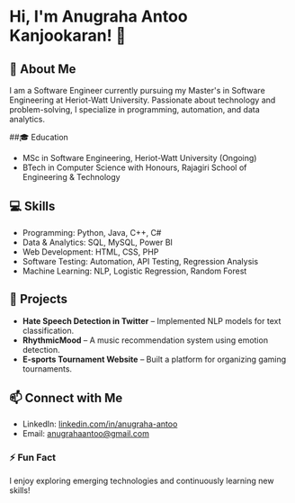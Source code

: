 # Hi, I'm Anugraha Antoo Kanjookaran! 👋

## 🚀 About Me
I am a Software Engineer currently pursuing my Master's in Software Engineering at Heriot-Watt University. Passionate about technology and problem-solving, I specialize in programming, automation, and data analytics.

##🎓 Education

- MSc in Software Engineering, Heriot-Watt University (Ongoing)
- BTech in Computer Science with Honours, Rajagiri School of Engineering & Technology

## 💻 Skills
- Programming: Python, Java, C++, C#
- Data & Analytics: SQL, MySQL, Power BI
- Web Development: HTML, CSS, PHP
- Software Testing: Automation, API Testing, Regression Analysis
- Machine Learning: NLP, Logistic Regression, Random Forest

## 🔭 Projects
- **Hate Speech Detection in Twitter** – Implemented NLP models for text classification.
- **RhythmicMood** – A music recommendation system using emotion detection.
- **E-sports Tournament Website** – Built a platform for organizing gaming tournaments.

## 📫 Connect with Me
- LinkedIn: [linkedin.com/in/anugraha-antoo](https://www.linkedin.com/in/anugraha-antoo)
- Email: anugrahaantoo@gmail.com

### ⚡ Fun Fact
I enjoy exploring emerging technologies and continuously learning new skills!

